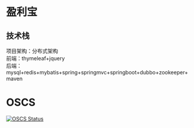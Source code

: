 # 盈利宝
## 技术栈
项目架构：分布式架构\
前端：thymeleaf+jquery\
后端：mysql+redis+mybatis+spring+springmvc+springboot+dubbo+zookeeper+maven
# OSCS
[![OSCS Status](https://www.oscs1024.com/platform/badge/newcydm/ylb.svg?size=small)](https://www.oscs1024.com/project/newcydm/ylb?ref=badge_small)
